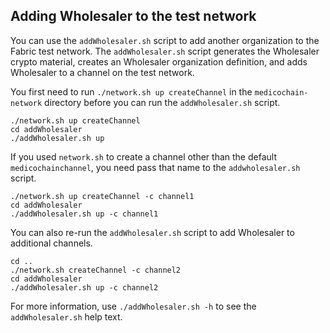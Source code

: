## Adding Wholesaler to the test network

You can use the `addWholesaler.sh` script to add another organization to the Fabric test network. The `addWholesaler.sh` script generates the Wholesaler crypto material, creates an Wholesaler organization definition, and adds Wholesaler to a channel on the test network.

You first need to run `./network.sh up createChannel` in the `medicochain-network` directory before you can run the `addWholesaler.sh` script.

```
./network.sh up createChannel
cd addWholesaler
./addWholesaler.sh up
```

If you used `network.sh` to create a channel other than the default `medicochainchannel`, you need pass that name to the `addwholesaler.sh` script.
```
./network.sh up createChannel -c channel1
cd addWholesaler
./addWholesaler.sh up -c channel1
```

You can also re-run the `addWholesaler.sh` script to add Wholesaler to additional channels.
```
cd ..
./network.sh createChannel -c channel2
cd addWholesaler
./addWholesaler.sh up -c channel2
```

For more information, use `./addWholesaler.sh -h` to see the `addWholesaler.sh` help text.

